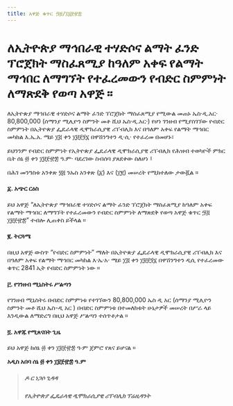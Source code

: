 ```yaml
---
title: አዋጅ ቁጥር ፵፭/፲፱፻፹፰
---
```


# ለኢትዮጵያ ማኅበራዊ ተሃድሶና ልማት ፈንድ ፕሮጀክት ማስፈጸሚያ ከዓለም አቀፍ የልማት ማኅበር ለማግኘት የተፈረመውን የብድር ስምምነት ለማጽደቅ የወጣ አዋጅ ።

ለኢትዮጵያ ማኅበራዊ ተሃድሶና ልማት ፈንድ ፕሮጀክት ማስፈጸሚያ የሚውል መጠኑ ኤስ‧ዲ.አር· 80,800,000 (ሰማንያ ሚሊዮን ስምንት መቶ ሺህ ኤስ·ዲ.አር·) የሆነ ገንዘብ የሚያስገኘው የብድር ስምምነት በኢትዮጵያ ፌዴራላዊ ዲሞክራሲያዊ ሪፐብሊክ እና በዓለም አቀፍ የልማት ማኅበር መካከል እ.ኤ.አ. ሜይ ፲፭ ቀን ፲፱፻፺፮ በዋሽንግተን ዲ‧ሲ· የተፈረመ በመሆኑ፣

ይህንንም የብድር ስምምነት የኢትዮጵያ ፌዴራላዊ ዲሞክራሲያዊ ሪፐብሊክ የሕዝብ ተወካዮች ምክር ቤት ሰኔ ፴ ቀን ፲፱፻፹፰ ዓ.ም· ባደረገው ስብሰባ ያጸደቀው ስለሆነ ፤

በሕገ መንግስቱ አንቀጽ ፶፭ ንኡስ አንቀጽ (፩) እና (፲፪) መሠረት የሚከተለው ታውጇል ።

#### ፩. አጭር ርዕስ

ይህ አዋጅ “ለኢትዮጵያ ማኅበራዊ ተሃድሶና ልማት ፈንድ ፕሮጀክት ማስፈጸሚያ ከዓለም አቀፍ የልማት ማኅበር ለማግኘት የተፈረመውን የብድር ስምምነት ለማጽደቅ የወጣ አዋጅ ቁጥር ፵፭ ፲፱፻፹፰” ተብሎ ሊጠቀስ ይችላል ።

#### ፪. ትርጓሜ

በዚህ አዋጅ ውስጥ “የብድር ስምምነት” ማለት በኢትዮጵያ ፌዴራላዊ ዲሞክራሲያዊ ሪፐብሊክ እና በዓለም አቀፍ የልማት ማኅበር መካከል እ‧ኤ‧አ‧ ሜይ ፲፭ ቀን ፲፱፻፺፮ በዋሽንግተን ዲሲ የተፈረመው ቁጥር 2841 ኢት የብድር ስምምነት ነው ።

#### ፫. የገንዘብ ሚኒስትሩ ሥልጣን

የገንዘብ ሚኒስትሩ በብድር ስምምነቱ የተገኘውን 80,800,000 ኤስ ዲ አር (ሰማንያ ሚሊዮን ስምንት መቶ ሺህ ኤስ-ዲ አር ) በብድር ስምምነቱ በተመለከቱት ሁኔታዎች መሠረት በሥራ ላይ እንዲውል ለማድረግ በዚህ አዋጅ ሥልጣን ተሰጥቶታል ።

#### ፬. አዋጁ የሚጸናበት ጊዜ

ይህ አዋጅ ከሰኔ ፴ ቀን ፲፱፻፹፰ ዓ∙ም ጀምሮ የጸና ይሆናል ።

**አዲስ አበባ ሰኔ ፴ ቀን ፲፱፻፹፰ ዓ.ም**

> ##### ዶ ር ነጋሶ ጊዳዳ
>
> ##### የኢትዮጵያ ፌዴራላዊ ዲሞክራሲያዊ ሪፐብሊክ ፕሬዚዳንት
